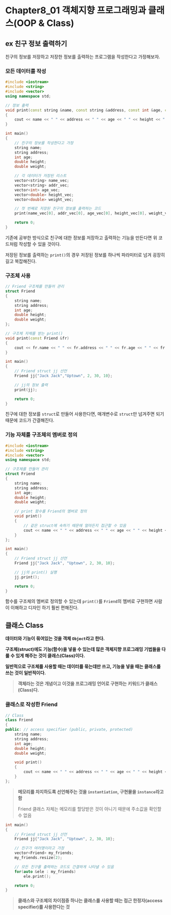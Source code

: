 # Chapter8_01 객체지향 프로그래밍과 클래스(OOP & Class)

## ex 친구 정보 출력하기
친구의 정보를 저장하고 저장한 정보를 출력하는 프로그램을 작성한다고 가정해보자.

### 모든 데이터를 작성
```cpp
#include <iostream>
#include <string>
#include <vector>
using namespace std;

// 정보 출력
void print(const string &name, const string &address, const int &age, const double &height, const double &weight)
{
    cout << name << " " << address << " " << age << " " << height << " " << weight << endl;
}

int main()
{
    // 친구의 정보를 작성한다고 가정
    string name;
    string address;
    int age;
    double height;
    double weight;

    // 각 데이터가 저장된 리스트
    vector<string> name_vec;
    vector<string> addr_vec;
    vector<int> age_vec;
    vector<double> height_vec;
    vector<double> weight_vec;

    // 첫 번째로 저장된 친구의 정보를 출력하는 코드
    print(name_vec[0], addr_vec[0], age_vec[0], height_vec[0], weight_vec[0]);

    return 0;
}
```
기존에 공부한 방식으로 친구에 대한 정보를 저장하고 출력하는 기능을 만든다면 위 코드처럼 작성할 수 있을 것이다.

저장된 정보를 출력하는 `print()`의 경우 저장된 정보를 하나씩 파라미터로 넘겨 굉장히 길고 복잡해진다.

### 구조체 사용
```cpp
// Friend 구조체를 만들어 관리
struct Friend
{
    string name;
    string address;
    int age;
    double height;
    double weight;
};

// 구조체 자체를 받는 print()
void print(const Friend &fr)
{
    cout << fr.name << " " << fr.address << " " << fr.age << " " << fr.height << " " << fr.weight << endl;
}

int main()
{
    // Friend struct jj 선언
    Friend jj{"Jack Jack","Uptown", 2, 30, 10};

    // jj의 정보 출력
    print(jj);

    return 0;
}
```
친구에 대한 정보를 `struct`로 만들어 사용한다면, 매개변수로 `struct`만 넘겨주면 되기 때문에 코드가 간결해진다.

### 기능 자체를 구조체의 멤버로 정의
```cpp
#include <iostream>
#include <string>
#include <vector>
using namespace std;

// 구조체를 만들어 관리
struct Friend
{
    string name;
    string address;
    int age;
    double height;
    double weight;

    // print 함수를 Friend의 멤버로 정의
    void print()
    {
        // 같은 struct에 속하기 때문에 얼마든지 접근할 수 있음
        cout << name << " " << address << " " << age << " " << height << " " << weight << endl;
    }
};

int main()
{
    // Friend struct jj 선언
    Friend jj{"Jack Jack", "Uptown", 2, 30, 10};

    // jj의 print() 실행
    jj.print();

    return 0;
}
```
함수를 구조체의 멤버로 정의할 수 있는데 `print()`를 `Friend`의 멤버로 구현하면 사람이 이해하고 디자인 하기 훨씬 편해진다.

## 클래스 Class

**데이터와 기능이 묶여있는 것을 객체 `Object`라고 한다.**

**구조체(struct)에도 기능(함수)을 넣을 수 있는데 많은 객체지향 프로그래밍 기법들을 다룰 수 있게 해주는 것이 클래스(Class)이다.**

**일반적으로 구조체를 사용할 때는 데이터를 묶는데만 쓰고, 기능을 넣을 때는 클래스를 쓰는 것이 일반적이다.**

> **객체라는 것은 개념이고 이것을 프로그래밍 언어로 구현하는 키워드가 클래스(Class)다.**


### 클래스로 작성한 Friend
```cpp
// Class
class Friend
{
public: // access specifier (public, private, protected)
    string name;
    string address;
    int age;
    double height;
    double weight;

    void print()
    {
        cout << name << " " << address << " " << age << " " << height << " " << weight << endl;
    }
};
```

> **메모리를 차지하도록 선언해주는 것을 `instantiation`, 구현물을 `instance`라고 함**
> 
> Friend 클래스 자체는 메모리를 할당받은 것이 아니기 때문에 주소값을 확인할 수 없음

```cpp
int main()
{
    // Friend struct jj 선언
    Friend jj{"Jack Jack", "Uptown", 2, 30, 10};

    // 친구가 여러명이라고 가정
    vector<Friend> my_friends;
    my_friends.resize(2);

    // 모든 친구를 출력하는 코드도 간결하게 나타낼 수 있음  
    for(auto &ele : my_friends)
        ele.print();

    return 0;
}
```
> **클래스와 구조체의 차이점중 하나는 클래스를 사용할 때는 접근 한정자(access specifier)를 사용한다는 것**
